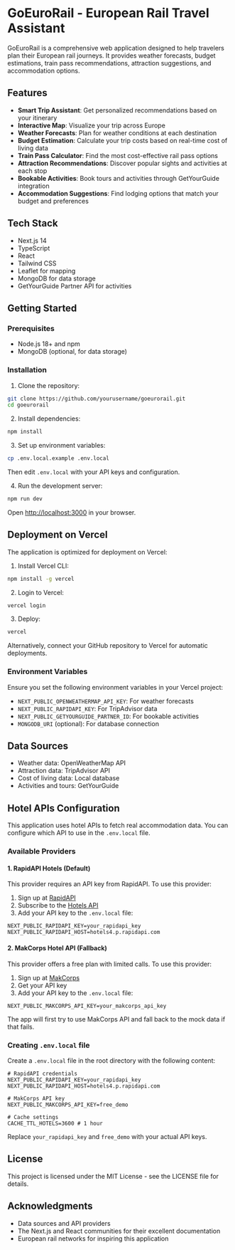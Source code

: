 # GoEuroRail - European Rail Travel Assistant

GoEuroRail is a comprehensive web application designed to help travelers plan their European rail journeys. It provides weather forecasts, budget estimations, train pass recommendations, attraction suggestions, and accommodation options.

## Features

- **Smart Trip Assistant**: Get personalized recommendations based on your itinerary
- **Interactive Map**: Visualize your trip across Europe
- **Weather Forecasts**: Plan for weather conditions at each destination
- **Budget Estimation**: Calculate your trip costs based on real-time cost of living data
- **Train Pass Calculator**: Find the most cost-effective rail pass options
- **Attraction Recommendations**: Discover popular sights and activities at each stop
- **Bookable Activities**: Book tours and activities through GetYourGuide integration
- **Accommodation Suggestions**: Find lodging options that match your budget and preferences

## Tech Stack

- Next.js 14
- TypeScript
- React
- Tailwind CSS
- Leaflet for mapping
- MongoDB for data storage
- GetYourGuide Partner API for activities

## Getting Started

### Prerequisites

- Node.js 18+ and npm
- MongoDB (optional, for data storage)

### Installation

1. Clone the repository:
```bash
git clone https://github.com/yourusername/goeurorail.git
cd goeurorail
```

2. Install dependencies:
```bash
npm install
```

3. Set up environment variables:
```bash
cp .env.local.example .env.local
```
Then edit `.env.local` with your API keys and configuration.

4. Run the development server:
```bash
npm run dev
```

Open [http://localhost:3000](http://localhost:3000) in your browser.

## Deployment on Vercel

The application is optimized for deployment on Vercel:

1. Install Vercel CLI:
```bash
npm install -g vercel
```

2. Login to Vercel:
```bash
vercel login
```

3. Deploy:
```bash
vercel
```

Alternatively, connect your GitHub repository to Vercel for automatic deployments.

### Environment Variables

Ensure you set the following environment variables in your Vercel project:

- `NEXT_PUBLIC_OPENWEATHERMAP_API_KEY`: For weather forecasts
- `NEXT_PUBLIC_RAPIDAPI_KEY`: For TripAdvisor data
- `NEXT_PUBLIC_GETYOURGUIDE_PARTNER_ID`: For bookable activities
- `MONGODB_URI` (optional): For database connection

## Data Sources

- Weather data: OpenWeatherMap API
- Attraction data: TripAdvisor API
- Cost of living data: Local database
- Activities and tours: GetYourGuide

## Hotel APIs Configuration

This application uses hotel APIs to fetch real accommodation data. You can configure which API to use in the `.env.local` file.

### Available Providers

#### 1. RapidAPI Hotels (Default)
This provider requires an API key from RapidAPI. To use this provider:

1. Sign up at [RapidAPI](https://rapidapi.com/)
2. Subscribe to the [Hotels API](https://rapidapi.com/apidojo/api/hotels4) 
3. Add your API key to the `.env.local` file:

```
NEXT_PUBLIC_RAPIDAPI_KEY=your_rapidapi_key
NEXT_PUBLIC_RAPIDAPI_HOST=hotels4.p.rapidapi.com
```

#### 2. MakCorps Hotel API (Fallback)
This provider offers a free plan with limited calls. To use this provider:

1. Sign up at [MakCorps](https://makcorps.com/)
2. Get your API key
3. Add your API key to the `.env.local` file:

```
NEXT_PUBLIC_MAKCORPS_API_KEY=your_makcorps_api_key
```

The app will first try to use MakCorps API and fall back to the mock data if that fails.

### Creating `.env.local` file

Create a `.env.local` file in the root directory with the following content:

```
# RapidAPI credentials
NEXT_PUBLIC_RAPIDAPI_KEY=your_rapidapi_key
NEXT_PUBLIC_RAPIDAPI_HOST=hotels4.p.rapidapi.com

# MakCorps API key
NEXT_PUBLIC_MAKCORPS_API_KEY=free_demo

# Cache settings
CACHE_TTL_HOTELS=3600 # 1 hour
```

Replace `your_rapidapi_key` and `free_demo` with your actual API keys.

## License

This project is licensed under the MIT License - see the LICENSE file for details.

## Acknowledgments

- Data sources and API providers
- The Next.js and React communities for their excellent documentation
- European rail networks for inspiring this application
